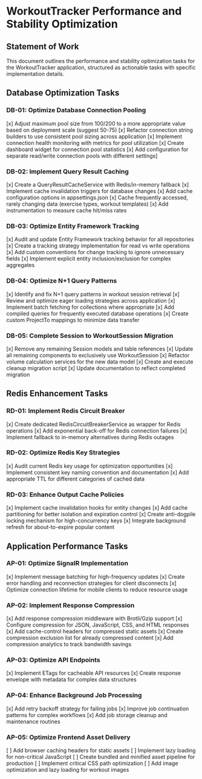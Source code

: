 # WorkoutTracker Performance and Stability Optimization

## Statement of Work

This document outlines the performance and stability optimization tasks for the WorkoutTracker application, structured as actionable tasks with specific implementation details.

## Database Optimization Tasks

### DB-01: Optimize Database Connection Pooling
[x] Adjust maximum pool size from 100/200 to a more appropriate value based on deployment scale (suggest 50-75)
[x] Refactor connection string builders to use consistent pool sizing across application
[x] Implement connection health monitoring with metrics for pool utilization
[x] Create dashboard widget for connection pool statistics
[x] Add configuration for separate read/write connection pools with different settings]

### DB-02: Implement Query Result Caching
[x] Create a QueryResultCacheService with Redis/in-memory fallback
[x] Implement cache invalidation triggers for database changes
[x] Add cache configuration options in appsettings.json
[x] Cache frequently accessed, rarely changing data (exercise types, workout templates)
[x] Add instrumentation to measure cache hit/miss rates

### DB-03: Optimize Entity Framework Tracking
[x] Audit and update Entity Framework tracking behavior for all repositories
[x] Create a tracking strategy implementation for read vs write operations
[x] Add custom conventions for change tracking to ignore unnecessary fields
[x] Implement explicit entity inclusion/exclusion for complex aggregates

### DB-04: Optimize N+1 Query Patterns
[x] Identify and fix N+1 query patterns in workout session retrieval
[x] Review and optimize eager loading strategies across application
[x] Implement batch fetching for collections where appropriate
[x] Add compiled queries for frequently executed database operations
[x] Create custom ProjectTo mappings to minimize data transfer

### DB-05: Complete Session to WorkoutSession Migration
[x] Remove any remaining Session models and table references
[x] Update all remaining components to exclusively use WorkoutSession
[x] Refactor volume calculation services for the new data model
[x] Create and execute cleanup migration script
[x] Update documentation to reflect completed migration

## Redis Enhancement Tasks

### RD-01: Implement Redis Circuit Breaker
[x] Create dedicated RedisCircuitBreakerService as wrapper for Redis operations
[x] Add exponential back-off for Redis connection failures
[x] Implement fallback to in-memory alternatives during Redis outages

### RD-02: Optimize Redis Key Strategies
[x] Audit current Redis key usage for optimization opportunities
[x] Implement consistent key naming convention and documentation
[x] Add appropriate TTL for different categories of cached data

### RD-03: Enhance Output Cache Policies
[x] Implement cache invalidation hooks for entity changes
[x] Add cache partitioning for better isolation and expiration control
[x] Create anti-dogpile locking mechanism for high-concurrency keys
[x] Integrate background refresh for about-to-expire popular content

## Application Performance Tasks

### AP-01: Optimize SignalR Implementation
[x] Implement message batching for high-frequency updates
[x] Create error handling and reconnection strategies for client disconnects
[x] Optimize connection lifetime for mobile clients to reduce resource usage

### AP-02: Implement Response Compression
[x] Add response compression middleware with Brotli/Gzip support
[x] Configure compression for JSON, JavaScript, CSS, and HTML responses
[x] Add cache-control headers for compressed static assets
[x] Create compression exclusion list for already compressed content
[x] Add compression analytics to track bandwidth savings

### AP-03: Optimize API Endpoints
[x] Implement ETags for cacheable API resources
[x] Create response envelope with metadata for complex data structures

### AP-04: Enhance Background Job Processing
[x] Add retry backoff strategy for failing jobs
[x] Improve job continuation patterns for complex workflows
[x] Add job storage cleanup and maintenance routines

### AP-05: Optimize Frontend Asset Delivery
[ ] Add browser caching headers for static assets
[ ] Implement lazy loading for non-critical JavaScript
[ ] Create bundled and minified asset pipeline for production
[ ] Implement critical CSS path optimization
[ ] Add image optimization and lazy loading for workout images

